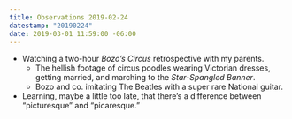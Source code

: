 ```yaml
---
title: Observations 2019-02-24
datestamp: "20190224"
date: 2019-03-01 11:59:00 -06:00
---
```


- Watching a two-hour *Bozo’s Circus* retrospective with my parents.
	- The hellish footage of circus poodles wearing Victorian dresses, getting married, and marching to the *Star-Spangled Banner*.
	- Bozo and co. imitating The Beatles with a super rare National guitar.
- Learning, maybe a little too late, that there’s a difference between “picturesque” and “picaresque.”
